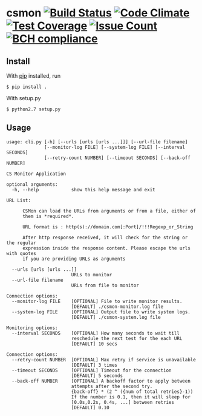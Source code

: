 # csmon [![Build Status](https://travis-ci.org/sa2018/csmon.svg?branch=master)](https://travis-ci.org/sa2018/csmon) [![Code Climate](https://codeclimate.com/github/sa2018/csmon/badges/gpa.svg)](https://codeclimate.com/github/sa2018/csmon) [![Test Coverage](https://codeclimate.com/github/sa2018/csmon/badges/coverage.svg)](https://codeclimate.com/github/sa2018/csmon/coverage) [![Issue Count](https://codeclimate.com/github/sa2018/csmon/badges/issue_count.svg)](https://codeclimate.com/github/sa2018/csmon) [![BCH compliance](https://bettercodehub.com/edge/badge/sa2018/csmon?branch=master)](https://bettercodehub.com/)

## Install

With [pip](https://pip.pypa.io/en/stable/installing/) installed, run

    $ pip install .

With setup.py

    $ python2.7 setup.py

## Usage
```
usage: cli.py [-h] [--urls [urls [urls ...]]] [--url-file filename]
              [--monitor-log FILE] [--system-log FILE] [--interval SECONDS]
              [--retry-count NUMBER] [--timeout SECONDS] [--back-off NUMBER]

CS Monitor Application

optional arguments:
  -h, --help            show this help message and exit

URL List:

      CSMon can load the URLs from arguments or from a file, either of
      them is *required*.

      URL format is : http(s)://domain.com[:Port]/!!!Regexp_or_String

      After http response received, it will check for the string or the regular
      expression inside the response content. Please escape the urls with quotes
      if you are providing URLs as arguments

  --urls [urls [urls ...]]
                        URLs to monitor
  --url-file filename
                        URLs from file to monitor

Connection options:
  --monitor-log FILE    [OPTIONAL] File to write monitor results.
                        [DEFAULT] ./csmon-monitor.log file
  --system-log FILE     [OPTIONAL] Output file to write system logs.
                        [DEFAULT] ./csmon-system.log file

Monitoring options:
  --interval SECONDS    [OPTIONAL] How many seconds to wait till
                        reschedule the next test for the each URL
                        [DEFAULT] 10 secs

Connection options:
  --retry-count NUMBER  [OPTIONAL] Max retry if service is unavailable
                        [DEFAULT] 3 times
  --timeout SECONDS     [OPTIONAL] Timeout for the connection
                        [DEFAULT] 5 seconds
  --back-off NUMBER     [OPTIONAL] A backoff factor to apply between
                        attempts after the second try.
                        {back-off} * (2 ^ ({num of total retries}-1))
                        If the number is 0.1, then it will sleep for
                        [0.0s,0.2s, 0.4s, ...] between retries
                        [DEFAULT] 0.10

```